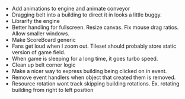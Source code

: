 * Add animations to engine and animate conveyor
* Dragging belt into a building to direct it in looks a little buggy.
* Librarify the engine
* Better handling for fullscreen. Resize canvas. Fix mouse drag ratios. Allow smaller windows.
* Make ScoreBoard generic
* Fans get loud when I zoom out. Tileset should probably store static version of game field.
* When game is sleeping for a long time, it goes turbo speed.
* Clean up belt corner logic
* Make a nicer way to express building being clicked on in event.
* Remove event handlers when object that created them is removed.
* Resource rotation wont track skipping building rotations. Ex. rotating building from right to left position